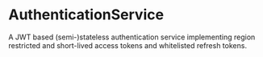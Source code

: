 # AuthenticationService
A JWT based (semi-)stateless authentication service implementing region restricted and short-lived access tokens and whitelisted refresh tokens. 
